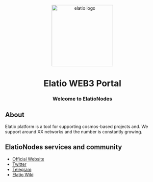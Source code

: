 <p align="center">
  <a href="https://elatio.io" target="_blank" rel="noopener noreferrer"><img width="200" src="https://avatars.githubusercontent.com/u/115081531?s=400&u=772b8f611dfb54d35dac92bff16e149b43496827&v=4" alt="elatio logo"></a>
</p>
<h1 align="center">Elatio WEB3 Portal</h1>
<h3 align="center">Welcome to ElatioNodes</h3>

## About
Elatio platform is a  tool for supporting cosmos-based projects and.
We support around XX networks and the number is constantly growing.

## ElatioNodes services and community
- [Official Website](https://elatio.io)
- [Twitter](https://twitter.com/elationodes)
- [Telegram](https://t.me/elationodes)
- [Elatio Wiki](https://github.com/elationodes/elationodes/wiki)

